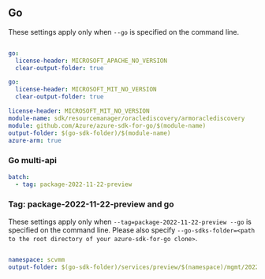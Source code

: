 ## Go

These settings apply only when `--go` is specified on the command line.

```yaml $(go)

go:
  license-header: MICROSOFT_APACHE_NO_VERSION
  clear-output-folder: true
```

```yaml $(go) && !$(track2)
go:
  license-header: MICROSOFT_MIT_NO_VERSION
  clear-output-folder: true
```

``` yaml $(go) && $(track2)
license-header: MICROSOFT_MIT_NO_VERSION
module-name: sdk/resourcemanager/oraclediscovery/armoraclediscovery
module: github.com/Azure/azure-sdk-for-go/$(module-name)
output-folder: $(go-sdk-folder)/$(module-name)
azure-arm: true
```

### Go multi-api

``` yaml $(go) && $(multiapi)
batch:
  - tag: package-2022-11-22-preview
```

### Tag: package-2022-11-22-preview and go

These settings apply only when `--tag=package-2022-11-22-preview --go` is specified on the command line.
Please also specify `--go-sdks-folder=<path to the root directory of your azure-sdk-for-go clone>`.

```yaml $(tag) == 'package-2022-11-22-preview' && $(go)

namespace: scvmm
output-folder: $(go-sdk-folder)/services/preview/$(namespace)/mgmt/2022-11-22-preview/$(namespace)
```
